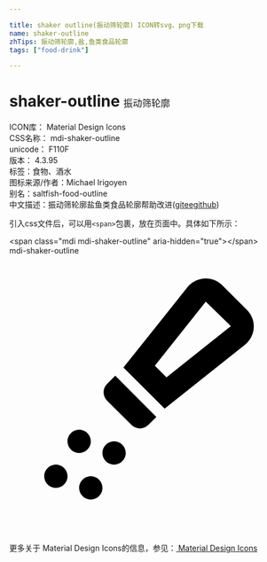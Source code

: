 ```yaml
---

title: shaker outline(振动筛轮廓) ICON转svg、png下载
name: shaker-outline
zhTips: 振动筛轮廓,盐,鱼类食品轮廓
tags: ["food-drink"]

---
```


# shaker-outline  <small style="font-size: 60%;font-weight: 100">振动筛轮廓</small>


<div class="detail-page">
<p>
<span>
ICON库：
<span class="badge-secondary badge">Material Design Icons</span> 
</span>
<br/>
<span>
CSS名称：
<span class="badge-secondary badge">mdi-shaker-outline</span> 
</span>
<br/>
<span>
unicode：
<span class="badge-secondary badge">F110F</span> 
<copy-btn content='F110F' btn-title=""></copy-btn>
<copy-btn :content='String.fromCodePoint(parseInt("F110F", 16))' btn-title="复制U"></copy-btn>
</span>
<br/>
<span>
版本：
<span class="badge-secondary badge">4.3.95</span> 
</span><br/><span>标签：<span class="badge-light badge"><router-link to="/tags/food-drink.html">食物、酒水</router-link></span></span>
<br/>
<span>图标来源/作者：<span class="badge-light badge">Michael Irigoyen</span></span> 
<br/>
<span>别名：<span class="badge-light badge">salt</span><span class="badge-light badge">fish-food-outline</span></span><br/><span class="zh-detail">中文描述：<span class="badge-primary badge">振动筛轮廓</span><span class="badge-primary badge">盐</span><span class="badge-primary badge">鱼类食品轮廓</span><span class="help-link"><span>帮助改进</span>(<a href="https://gitee.com/liuwave/icon-helper/edit/master/json/material/shaker-outline.json" target="_blank" rel="noopener noreferrer">gitee</a><a href="https://github.com/liuwave/icon-helper/edit/master/json/material/shaker-outline.json" target="_blank" rel="noopener noreferrer">github</a></span>)</span><br/>
</p>
</div>
<div class="alert alert-dark">
  <i class="mdi mdi-shaker-outline mdi-48px"></i>
  <i class="mdi mdi-shaker-outline mdi-36px"></i>
  <i class="mdi mdi-shaker-outline mdi-24px"></i>
  <i class="mdi mdi-shaker-outline mdi-18px"></i>
</div>
<div>
  <p>引入css文件后，可以用<code>&lt;span&gt;</code>包裹，放在页面中。具体如下所示：    
  </p>
  <div class="alert alert-primary" style="font-size: 14px">
    &lt;span class="mdi mdi-shaker-outline" aria-hidden="true"&gt;&lt;/span&gt;
    <copy-btn content='<span class="mdi mdi-shaker-outline" aria-hidden="true"></span>'></copy-btn>
  </div>
  <div class="alert alert-secondary">
    <i class="mdi mdi-shaker-outline"
    style="font-size: 24px"
    aria-hidden="true"></i> mdi-shaker-outline
    <copy-btn content="mdi-shaker-outline" btn-title="复制图标名称"></copy-btn>
  </div>
</div>
<div id="svg" class="svg-wrap">
<svg xmlns="http://www.w3.org/2000/svg" viewBox="0 0 24 24"><path d="M16.88 4L16.88 4L19.03 6.1L13.5 10.5L12.5 9.5L16.87 4L16.88 4M16.88 2C16.3 2 15.73 2.24 15.33 2.72L9.8 9.65L13.34 13.19L20.28 7.67C21.18 6.91 21.25 5.54 20.41 4.7L18.3 2.59C17.9 2.19 17.39 2 16.88 2M9.1 10.36L8.39 11.07C8 11.46 8 12.09 8.39 12.5L10.5 14.6C10.71 14.8 10.96 14.89 11.22 14.89S11.73 14.8 11.93 14.6L12.63 13.9L9.1 10.36M6 15C5.45 15 5 15.45 5 16C5 16.55 5.45 17 6 17C6.55 17 7 16.55 7 16C7 15.45 6.55 15 6 15M9 16C8.45 16 8 16.45 8 17S8.45 18 9 18C9.55 18 10 17.55 10 17S9.55 16 9 16M4 18C3.45 18 3 18.45 3 19S3.45 20 4 20C4.55 20 5 19.55 5 19S4.55 18 4 18M7 19C6.45 19 6 19.45 6 20S6.45 21 7 21C7.55 21 8 20.55 8 20S7.55 19 7 19Z" /></svg>
</div>
<detail full-name='mdi-shaker-outline'></detail>
    
<div><p>更多关于 Material Design Icons的信息，参见：<a target="_blank" href="https://iconhelper.cn/material.html"> Material Design Icons</a>
</p></div>

